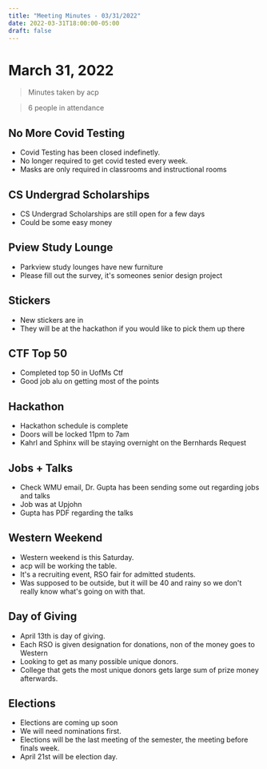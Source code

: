 ```yaml
---
title: "Meeting Minutes - 03/31/2022"
date: 2022-03-31T18:00:00-05:00
draft: false
---
```


# March 31, 2022

> Minutes taken by acp

> 6 people in attendance

## No More Covid Testing

 - Covid Testing has been closed indefinetly.
 - No longer required to get covid tested every week.
 - Masks are only required in classrooms and instructional rooms

## CS Undergrad Scholarships

 - CS Undergrad Scholarships are still open for a few days
 - Could be some easy money

## Pview Study Lounge

 - Parkview study lounges have new furniture
 - Please fill out the survey, it's someones senior design project

## Stickers

 - New stickers are in
 - They will be at the hackathon if you would like to pick them up there

## CTF Top 50

 - Completed top 50 in UofMs Ctf
 - Good job alu on getting most of the points

## Hackathon

 - Hackathon schedule is complete
 - Doors will be locked 11pm to 7am
 - Kahrl and Sphinx will be staying overnight on the Bernhards Request

## Jobs + Talks

 - Check WMU email, Dr. Gupta has been sending some out regarding jobs and talks
 - Job was at Upjohn
 - Gupta has PDF regarding the talks

## Western Weekend

 - Western weekend is this Saturday.
 - acp will be working the table.
 - It's a recruiting event, RSO fair for admitted students.
 - Was supposed to be outside, but it will be 40 and rainy so we don't really know what's going on with that.

## Day of Giving

 - April 13th is day of giving.
 - Each RSO is given designation for donations, non of the money goes to Western
 - Looking to get as many possible unique donors.
 - College that gets the most unique donors gets large sum of prize money afterwards.

## Elections

 - Elections are coming up soon
 - We will need nominations first.
 - Elections will be the last meeting of the semester, the meeting before finals week.
 - April 21st will be election day.